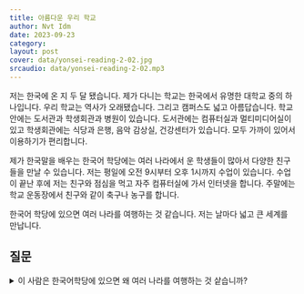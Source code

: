 ```yaml
---
title: 아름다운 우리 학교
author: Nvt Idm
date: 2023-09-23
category: 
layout: post
cover: data/yonsei-reading-2-02.jpg
srcaudio: data/yonsei-reading-2-02.mp3
---
```


저는 한국에 온 지 두 달 됐습니다.
제가 다니는 학교는 한국에서 유명한 대학교 중의 하나입니다.
우리 학교는 역사가 오래됐습니다.
그리고 캠퍼스도 넓고 아름답습니다.
학교 안에는 도서관과 학생회관과 병원이 있습니다.
도서관에는 컴퓨터실과 멀티미디어실이 있고 학생회관에는 식당과 은행, 음악 감상실, 건강센터가 있습니다.
모두 가까이 있어서 이용하기가 편리합니다.
 
제가 한국말을 배우는 한국어 학당에는 여러 나라에서 운 학생들이 많아서 다양한 친구들을 만날 수 있습니다.
저는 평일에 오전  9시부터 오후 1시까지 수업이 있습니다.
수업이 끝난 후에 저는 친구와 점심을 먹고 자주 컴퓨터실에 가서 인터넷을 합니다.
주말에는 학교 운동장에서 친구와 같이 축구나 농구를 합니다.
 
한국어 학당에 있으면 여러 나라를 여행하는 것 같습니다.
저는 날마다 넓고 큰 세계를 만납니다.

## 질문

<details>

<summary>이 사람은 한국어학당에 있으면 왜 여러 나라를 여행하는 것 샅습니까?</summary>

한국어학당에는 여러 나라에서 온 학생들이 많아서 다양한 찬구들을 만날 수 있기 때문에 여러 나라를 여행하는 것 같습니다.

</details>
